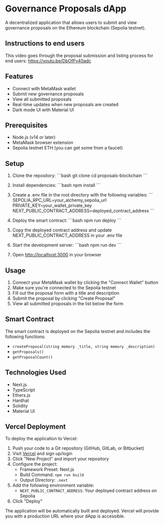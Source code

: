  # Governance Proposals dApp

A decentralized application that allows users to submit and view governance proposals on the Ethereum blockchain (Sepolia testnet).

## Instructions to end users

This video goes through the proposal submission and listing process for end users:
https://youtu.be/DbOfFv40adc

## Features

- Connect with MetaMask wallet
- Submit new governance proposals
- View all submitted proposals
- Real-time updates when new proposals are created
- Dark mode UI with Material UI

## Prerequisites

- Node.js (v14 or later)
- MetaMask browser extension
- Sepolia testnet ETH (you can get some from a faucet)

## Setup

1. Clone the repository:
\`\`\`bash
git clone <repository-url>
cd proposals-blockchain
\`\`\`

2. Install dependencies:
\`\`\`bash
npm install
\`\`\`

3. Create a .env file in the root directory with the following variables:
\`\`\`
SEPOLIA_RPC_URL=your_alchemy_sepolia_url
PRIVATE_KEY=your_wallet_private_key
NEXT_PUBLIC_CONTRACT_ADDRESS=deployed_contract_address
\`\`\`

4. Deploy the smart contract:
\`\`\`bash
npm run deploy
\`\`\`

5. Copy the deployed contract address and update NEXT_PUBLIC_CONTRACT_ADDRESS in your .env file

6. Start the development server:
\`\`\`bash
npm run dev
\`\`\`

7. Open [http://localhost:3000](http://localhost:3000) in your browser

## Usage

1. Connect your MetaMask wallet by clicking the "Connect Wallet" button
2. Make sure you're connected to the Sepolia testnet
3. Fill out the proposal form with a title and description
4. Submit the proposal by clicking "Create Proposal"
5. View all submitted proposals in the list below the form

## Smart Contract

The smart contract is deployed on the Sepolia testnet and includes the following functions:

- `createProposal(string memory _title, string memory _description)`
- `getProposals()`
- `getProposalCount()`

## Technologies Used

- Next.js
- TypeScript
- Ethers.js
- Hardhat
- Solidity
- Material UI

## Vercel Deployment

To deploy the application to Vercel:

1. Push your code to a Git repository (GitHub, GitLab, or Bitbucket)
2. Visit [Vercel](https://vercel.com) and sign up/login
3. Click "New Project" and import your repository
4. Configure the project:
   - Framework Preset: Next.js
   - Build Command: `npm run build`
   - Output Directory: `.next`
5. Add the following environment variable:
   - `NEXT_PUBLIC_CONTRACT_ADDRESS`: Your deployed contract address on Sepolia
6. Click "Deploy"

The application will be automatically built and deployed. Vercel will provide you with a production URL where your dApp is accessible.
